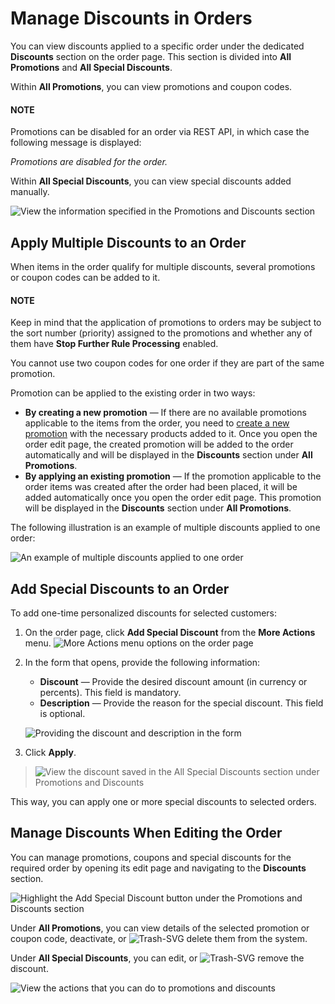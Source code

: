 <a id="user-guide-sales-orders-promotions"></a>

# Manage Discounts in Orders

You can view discounts applied to a specific order under the dedicated **Discounts** section on the order page. This section is divided into **All Promotions** and **All Special Discounts**.

Within **All Promotions**, you can view promotions and coupon codes.

#### NOTE
Promotions can be disabled for an order via REST API, in which case the following message is displayed:

*Promotions are disabled for the order.*

Within **All Special Discounts**, you can view special discounts added manually.

![View the information specified in the Promotions and Discounts section](user/img/marketing/promotions/PromotionsInOrdersNew.png)

<a id="user-guide-sales-orders-promotions-apply-multiple-discounts"></a>

## Apply Multiple Discounts to an Order

When items in the order qualify for multiple discounts, several promotions or coupon codes can be added to it.

#### NOTE
Keep in mind that the application of promotions to orders may be subject to the sort number (priority) assigned to the promotions and whether any of them have **Stop Further Rule Processing** enabled.

You cannot use two coupon codes for one order if they are part of the same promotion.

Promotion can be applied to the existing order in two ways:

* **By creating a new promotion** — If there are no available promotions applicable to the items from the order, you need to [create a new promotion](create.md#user-guide-marketing-promotions-create) with the necessary products added to it. Once you open the order edit page, the created promotion will be added to the order automatically and will be displayed in the **Discounts** section under **All Promotions**.
* **By applying an existing promotion** — If the promotion applicable to the order items was created after the order had been placed, it will be added automatically once you open the order edit page. This promotion will be displayed in the **Discounts** section under **All Promotions**.

The following illustration is an example of multiple discounts applied to one order:

![An example of multiple discounts applied to one order](user/img/marketing/promotions/MultiplePromotionsAppliedtoOrder.png)

<a id="user-guide-sales-orders-promotions-add-special-discount"></a>

## Add Special Discounts to an Order

To add one-time personalized discounts for selected customers:

1. On the order page, click **Add Special Discount** from the **More Actions** menu.
   ![More Actions menu options on the order page](user/img/marketing/promotions/more-actions-discount.png)
2. In the form that opens, provide the following information:
   * **Discount** — Provide the desired discount amount (in currency or percents). This field is mandatory.
   * **Description** — Provide the reason for the special discount. This field is optional.

   ![Providing the discount and description in the form](user/img/marketing/promotions/AddSpecialDiscount2.png)
3. Click **Apply**.

> ![View the discount saved in the All Special Discounts section under Promotions and Discounts](user/img/marketing/promotions/AddSpecialDiscount3.png)

This way, you can apply one or more special discounts to selected orders.

## Manage Discounts When Editing the Order

You can manage promotions, coupons and special discounts for the required order by opening its edit page and navigating to the **Discounts** section.

![Highlight the Add Special Discount button under the Promotions and Discounts section](user/img/marketing/promotions/AddSpecialDiscount4.png)

Under **All Promotions**, you can <i class="fa fa-eye fa-lg" aria-hidden="true"></i> view details of the selected promotion or coupon code, <i class="fa fa-times fa-lg" aria-hidden="true"></i> deactivate, or ![Trash-SVG](_themes/sphinx_rtd_theme/static/svg-icons/trash.svg) delete them from the system.

Under **All Special Discounts**, you can <i class="fa fa-edit fa-lg" aria-hidden="true"></i> edit, or ![Trash-SVG](_themes/sphinx_rtd_theme/static/svg-icons/trash.svg) remove the discount.

![View the actions that you can do to promotions and discounts](user/img/marketing/promotions/ManagePromotionsIcons.png)
<!-- finish_promotions_in_order -->
<!-- fa-bars = fa-navicon -->
<!-- Ic Tiles is used as Set As Default in saved views, and as tiles in display layout options -->
<!-- IcPencil refers to Rename in Commerce and Inline Editing in CRM -->
<!-- Check mark in the square. -->
<!-- SortDesc is also used as drop-down arrow -->
<!-- A -->
<!-- B -->
<!-- C -->
<!-- D -->
<!-- E -->
<!-- F -->
<!-- G -->
<!-- H -->
<!-- I -->
<!-- L -->
<!-- M -->
<!-- P -->
<!-- R -->
<!-- S -->
<!-- T -->
<!-- U -->
<!-- Z -->

